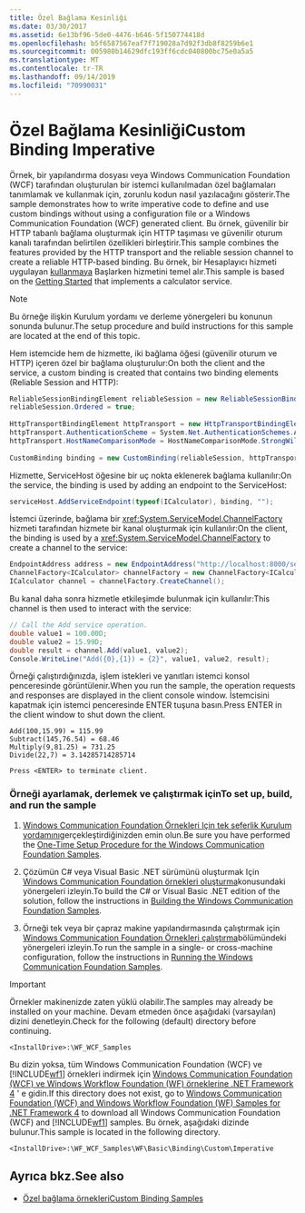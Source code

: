 ```yaml
---
title: Özel Bağlama Kesinliği
ms.date: 03/30/2017
ms.assetid: 6e13bf96-5de0-4476-b646-5f150774418d
ms.openlocfilehash: b5f6587567eaf7f719028a7d92f3db8f8259b6e1
ms.sourcegitcommit: 005980b14629dfc193ff6cdc040800bc75e0a5a5
ms.translationtype: MT
ms.contentlocale: tr-TR
ms.lasthandoff: 09/14/2019
ms.locfileid: "70990031"
---
```

# <a name="custom-binding-imperative"></a><span data-ttu-id="7a7fb-102">Özel Bağlama Kesinliği</span><span class="sxs-lookup"><span data-stu-id="7a7fb-102">Custom Binding Imperative</span></span>
<span data-ttu-id="7a7fb-103">Örnek, bir yapılandırma dosyası veya Windows Communication Foundation (WCF) tarafından oluşturulan bir istemci kullanılmadan özel bağlamaları tanımlamak ve kullanmak için, zorunlu kodun nasıl yazılacağını gösterir.</span><span class="sxs-lookup"><span data-stu-id="7a7fb-103">The sample demonstrates how to write imperative code to define and use custom bindings without using a configuration file or a Windows Communication Foundation (WCF) generated client.</span></span> <span data-ttu-id="7a7fb-104">Bu örnek, güvenilir bir HTTP tabanlı bağlama oluşturmak için HTTP taşıması ve güvenilir oturum kanalı tarafından belirtilen özellikleri birleştirir.</span><span class="sxs-lookup"><span data-stu-id="7a7fb-104">This sample combines the features provided by the HTTP transport and the reliable session channel to create a reliable HTTP-based binding.</span></span> <span data-ttu-id="7a7fb-105">Bu örnek, bir Hesaplayıcı hizmeti uygulayan [kullanmaya](../../../../docs/framework/wcf/samples/getting-started-sample.md) Başlarken hizmetini temel alır.</span><span class="sxs-lookup"><span data-stu-id="7a7fb-105">This sample is based on the [Getting Started](../../../../docs/framework/wcf/samples/getting-started-sample.md) that implements a calculator service.</span></span>  
  
> [!NOTE]
> <span data-ttu-id="7a7fb-106">Bu örneğe ilişkin Kurulum yordamı ve derleme yönergeleri bu konunun sonunda bulunur.</span><span class="sxs-lookup"><span data-stu-id="7a7fb-106">The setup procedure and build instructions for this sample are located at the end of this topic.</span></span>  
  
 <span data-ttu-id="7a7fb-107">Hem istemcide hem de hizmette, iki bağlama öğesi (güvenilir oturum ve HTTP) içeren özel bir bağlama oluşturulur:</span><span class="sxs-lookup"><span data-stu-id="7a7fb-107">On both the client and the service, a custom binding is created that contains two binding elements (Reliable Session and HTTP):</span></span>  

```csharp
ReliableSessionBindingElement reliableSession = new ReliableSessionBindingElement();  
reliableSession.Ordered = true;  
  
HttpTransportBindingElement httpTransport = new HttpTransportBindingElement();  
httpTransport.AuthenticationScheme = System.Net.AuthenticationSchemes.Anonymous;  
httpTransport.HostNameComparisonMode = HostNameComparisonMode.StrongWildcard;  
  
CustomBinding binding = new CustomBinding(reliableSession, httpTransport);  
```
  
 <span data-ttu-id="7a7fb-108">Hizmette, ServiceHost öğesine bir uç nokta eklenerek bağlama kullanılır:</span><span class="sxs-lookup"><span data-stu-id="7a7fb-108">On the service, the binding is used by adding an endpoint to the ServiceHost:</span></span>  

```csharp
serviceHost.AddServiceEndpoint(typeof(ICalculator), binding, "");  
```

 <span data-ttu-id="7a7fb-109">İstemci üzerinde, bağlama bir <xref:System.ServiceModel.ChannelFactory> hizmeti tarafından hizmete bir kanal oluşturmak için kullanılır:</span><span class="sxs-lookup"><span data-stu-id="7a7fb-109">On the client, the binding is used by a <xref:System.ServiceModel.ChannelFactory> to create a channel to the service:</span></span>  

```csharp
EndpointAddress address = new EndpointAddress("http://localhost:8000/servicemodelsamples/service");  
ChannelFactory<ICalculator> channelFactory = new ChannelFactory<ICalculator>(binding, address);  
ICalculator channel = channelFactory.CreateChannel();  
```

 <span data-ttu-id="7a7fb-110">Bu kanal daha sonra hizmetle etkileşimde bulunmak için kullanılır:</span><span class="sxs-lookup"><span data-stu-id="7a7fb-110">This channel is then used to interact with the service:</span></span>  

```csharp
// Call the Add service operation.  
double value1 = 100.00D;  
double value2 = 15.99D;  
double result = channel.Add(value1, value2);  
Console.WriteLine("Add({0},{1}) = {2}", value1, value2, result);  
```

 <span data-ttu-id="7a7fb-111">Örneği çalıştırdığınızda, işlem istekleri ve yanıtları istemci konsol penceresinde görüntülenir.</span><span class="sxs-lookup"><span data-stu-id="7a7fb-111">When you run the sample, the operation requests and responses are displayed in the client console window.</span></span> <span data-ttu-id="7a7fb-112">İstemcisini kapatmak için istemci penceresinde ENTER tuşuna basın.</span><span class="sxs-lookup"><span data-stu-id="7a7fb-112">Press ENTER in the client window to shut down the client.</span></span>  
  
```console  
Add(100,15.99) = 115.99  
Subtract(145,76.54) = 68.46  
Multiply(9,81.25) = 731.25  
Divide(22,7) = 3.14285714285714  
  
Press <ENTER> to terminate client.  
```  
  
### <a name="to-set-up-build-and-run-the-sample"></a><span data-ttu-id="7a7fb-113">Örneği ayarlamak, derlemek ve çalıştırmak için</span><span class="sxs-lookup"><span data-stu-id="7a7fb-113">To set up, build, and run the sample</span></span>  
  
1. <span data-ttu-id="7a7fb-114">[Windows Communication Foundation Örnekleri Için tek seferlik Kurulum yordamını](../../../../docs/framework/wcf/samples/one-time-setup-procedure-for-the-wcf-samples.md)gerçekleştirdiğinizden emin olun.</span><span class="sxs-lookup"><span data-stu-id="7a7fb-114">Be sure you have performed the [One-Time Setup Procedure for the Windows Communication Foundation Samples](../../../../docs/framework/wcf/samples/one-time-setup-procedure-for-the-wcf-samples.md).</span></span>  
  
2. <span data-ttu-id="7a7fb-115">Çözümün C# veya Visual Basic .NET sürümünü oluşturmak Için [Windows Communication Foundation örnekleri oluşturma](../../../../docs/framework/wcf/samples/building-the-samples.md)konusundaki yönergeleri izleyin.</span><span class="sxs-lookup"><span data-stu-id="7a7fb-115">To build the C# or Visual Basic .NET edition of the solution, follow the instructions in [Building the Windows Communication Foundation Samples](../../../../docs/framework/wcf/samples/building-the-samples.md).</span></span>  
  
3. <span data-ttu-id="7a7fb-116">Örneği tek veya bir çapraz makine yapılandırmasında çalıştırmak için [Windows Communication Foundation Örnekleri çalıştırma](../../../../docs/framework/wcf/samples/running-the-samples.md)bölümündeki yönergeleri izleyin.</span><span class="sxs-lookup"><span data-stu-id="7a7fb-116">To run the sample in a single- or cross-machine configuration, follow the instructions in [Running the Windows Communication Foundation Samples](../../../../docs/framework/wcf/samples/running-the-samples.md).</span></span>  
  
> [!IMPORTANT]
> <span data-ttu-id="7a7fb-117">Örnekler makinenizde zaten yüklü olabilir.</span><span class="sxs-lookup"><span data-stu-id="7a7fb-117">The samples may already be installed on your machine.</span></span> <span data-ttu-id="7a7fb-118">Devam etmeden önce aşağıdaki (varsayılan) dizini denetleyin.</span><span class="sxs-lookup"><span data-stu-id="7a7fb-118">Check for the following (default) directory before continuing.</span></span>  
>   
> `<InstallDrive>:\WF_WCF_Samples`  
>   
> <span data-ttu-id="7a7fb-119">Bu dizin yoksa, tüm Windows Communication Foundation (WCF) ve [!INCLUDE[wf1](../../../../includes/wf1-md.md)] örnekleri indirmek için [Windows Communication Foundation (WCF) ve Windows Workflow Foundation (WF) örneklerine .NET Framework 4](https://go.microsoft.com/fwlink/?LinkId=150780) ' e gidin.</span><span class="sxs-lookup"><span data-stu-id="7a7fb-119">If this directory does not exist, go to [Windows Communication Foundation (WCF) and Windows Workflow Foundation (WF) Samples for .NET Framework 4](https://go.microsoft.com/fwlink/?LinkId=150780) to download all Windows Communication Foundation (WCF) and [!INCLUDE[wf1](../../../../includes/wf1-md.md)] samples.</span></span> <span data-ttu-id="7a7fb-120">Bu örnek, aşağıdaki dizinde bulunur.</span><span class="sxs-lookup"><span data-stu-id="7a7fb-120">This sample is located in the following directory.</span></span>  
>   
> `<InstallDrive>:\WF_WCF_Samples\WF\Basic\Binding\Custom\Imperative`  
  
## <a name="see-also"></a><span data-ttu-id="7a7fb-121">Ayrıca bkz.</span><span class="sxs-lookup"><span data-stu-id="7a7fb-121">See also</span></span>

- [<span data-ttu-id="7a7fb-122">Özel bağlama örnekleri</span><span class="sxs-lookup"><span data-stu-id="7a7fb-122">Custom Binding Samples</span></span>](custom-binding.md)
